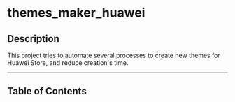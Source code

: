 # themes_maker_huawei

## Description

This project tries to automate several processes to create new themes for Huawei Store, and reduce creation's time.

------

## Table of Contents
